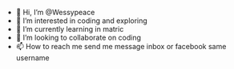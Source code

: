 - 👋 Hi, I’m @Wessypeace 
- 👀 I’m interested in coding and exploring 
- 🌱 I’m currently learning in matric 
- 💞️ I’m looking to collaborate on coding
- 📫 How to reach me send me message inbox or facebook same username 

<!---
Wessypeace/Wessypeace is a ✨ special ✨ repository because its `README.md` (this file) appears on your GitHub profile.
You can click the Preview link to take a look at your changes.
--->
